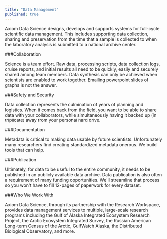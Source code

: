 ```yaml
---
title: "Data Management"
published: true
---
```


Axiom Data Science designs, develops and supports systems for full-cycle scientific data management. This includes supporting data collection, sharing and preservation from the time that a sample is collected to when the laboratory analysis is submitted to a national archive center.

###Collaboration 

Science is a team effort. Raw data, processing scripts, data collection logs, cruise reports, and initial results all need to be quickly, easily and securely shared among team members. Data synthesis can only be achieved when scientists are enabled to work together. Emailing powerpoint slides of graphs is not the answer.

###Safety and Security

Data collection represents the culmination of years of planning and logistics. When it comes back from the field, you want to be able to share data with your collaborators, while simultaneously having it backed up (in triplicate) away from your personal hard drive.

###Documentation

Metadata is critical to making data usable by future scientists. Unfortunately many researchers find creating standardized metadata onerous. We build tools that can help.

###Publication

Ultimately, for data to be useful to the entire community, it needs to be published in an publicly available data archive. Data publication is also often a requirement of many funding opportunities. We'll streamline that process so you won't have to fill 12-pages of paperwork for every dataset.

###Who We Work With

Axiom Data Science, through its partnership with the Research Workspace, provides data management services to multiple, large-scale research programs including the Gulf of Alaska Integrated Ecosystem Research Project, the Arctic Ecosystem Integrated Survey, the Russian American Long-term Census of the Arctic, GulfWatch Alaska, the Distributed Biological Observatory, and more.



